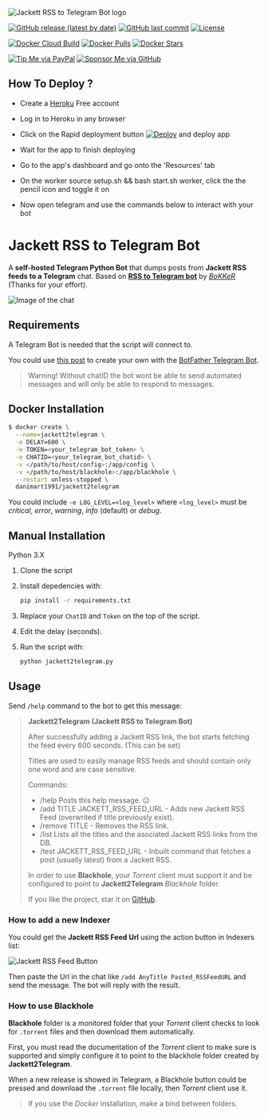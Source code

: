 ![Jackett RSS to Telegram Bot logo](https://github.com/danimart1991/jackett2telegram/blob/main/docs/images/logo.png?raw=true)

[![GitHub release (latest by date)](https://img.shields.io/github/v/release/danimart1991/jackett2telegram)](https://github.com/danimart1991/jackett2telegram/releases)
[![GitHub last commit](https://img.shields.io/github/last-commit/danimart1991/jackett2telegram)](https://github.com/danimart1991/jackett2telegram/commits)
[![License](https://img.shields.io/github/license/danimart1991/jackett2telegram)](https://github.com/danimart1991/jackett2telegram/blob/main/LICENSE)

[![Docker Cloud Build](https://img.shields.io/docker/cloud/build/danimart1991/jackett2telegram)](https://hub.docker.com/r/danimart1991/jackett2telegram)
[![Docker Pulls](https://img.shields.io/docker/pulls/danimart1991/jackett2telegram)](https://hub.docker.com/r/danimart1991/jackett2telegram)
[![Docker Stars](https://img.shields.io/docker/stars/danimart1991/jackett2telegram)](https://hub.docker.com/r/danimart1991/jackett2telegram)

[![Tip Me via PayPal](https://img.shields.io/badge/PayPal-tip%20me-blue?logo=paypal&style=flat)](https://www.paypal.me/danimart1991)
[![Sponsor Me via GitHub](https://img.shields.io/badge/GitHub-sponsor%20me-blue?logo=github&style=flat)](https://github.com/sponsors/danimart1991)

## How To Deploy ?

* Create a [Heroku](https://dashboard.heroku.com/login) Free account

* Log in to Heroku in any browser

* Click on the Rapid deployment button [![Deploy](https://www.herokucdn.com/deploy/button.svg)](https://heroku.com/deploy?template=https://github.com/erickyun/jackett2telegram-2) and deploy app

* Wait for the app to finish deploying

* Go to the app's dashboard and go onto the 'Resources' tab

* On the worker source setup.sh && bash start.sh worker, click the the pencil icon and toggle it on

* Now open telegram and use the commands below to interact with your bot


# Jackett RSS to Telegram Bot

A **self-hosted Telegram Python Bot** that dumps posts from **Jackett RSS feeds to a Telegram** chat. Based on [**RSS to Telegram bot**](https://github.com/BoKKeR/RSS-to-Telegram-Bot) by [_BoKKeR_](https://github.com/BoKKeR) (Thanks for your effort).

![Image of the chat](https://github.com/danimart1991/jackett2telegram/blob/main/docs/images/example.png?raw=true)

## Requirements

A Telegram Bot is needed that the script will connect to.

You could use [this post](https://www.danielmartingonzalez.com/en/home-assistant-notifications-on-telegram/) to create your own with the [BotFather Telegram Bot](https://telegram.me/botfather).

> Warning! Without chatID the bot wont be able to send automated messages and will only be able to respond to messages.

## Docker Installation

```bash
$ docker create \
  --name=jackett2telegram \
  -e DELAY=600 \
  -e TOKEN=<your_telegram_bot_token> \
  -e CHATID=<your_telegram_bot_chatid> \
  -v </path/to/host/config>:/app/config \
  -v </path/to/host/blackhole>:/app/blackhole \
  --restart unless-stopped \
  danimart1991/jackett2telegram
```

You could include `-e LOG_LEVEL=<log_level>` where `<log_level>` must be _critical_, _error_, _warning_, _info_ (default) or _debug_.

## Manual Installation

Python 3.X

1. Clone the script
2. Install depedencies with:

   ```bash
   pip install -r requirements.txt
   ```

3. Replace your `ChatID` and `Token` on the top of the script.
4. Edit the delay (seconds).
5. Run the script with:

   ```bash
   python jackett2telegram.py
   ```

## Usage

Send `/help` command to the bot to get this message:

> **Jackett2Telegram (Jackett RSS to Telegram Bot)**
>
> After successfully adding a Jackett RSS link, the bot starts fetching the feed every 600 seconds. (This can be set)
>
> Titles are used to easily manage RSS feeds and should contain only one word and are case sensitive.
>
> Commands:
>
> - /help Posts this help message. 😑
> - /add TITLE JACKETT_RSS_FEED_URL - Adds new Jackett RSS Feed (overwrited if title previously exist).
> - /remove TITLE - Removes the RSS link.
> - /list Lists all the titles and the asociated Jackett RSS links from the DB.
> - /test JACKETT_RSS_FEED_URL - Inbuilt command that fetches a post (usually latest) from a Jackett RSS.
>
> In order to use **Blackhole**, your _Torrent_ client must support it and be configured to point to **Jackett2Telegram** _Blackhole_ folder.
>
> If you like the project, star it on [GitHub](https://github.com/danimart1991/jackett2telegram).

### How to add a new Indexer

You could get the **Jackett RSS Feed Url** using the action button in Indexers list:

![Jackett RSS Feed Button](https://github.com/danimart1991/jackett2telegram/blob/main/docs/images/rssfeed.png?raw=true)

Then paste the Url in the chat like `/add AnyTitle Pasted_RSSFeedURL` and send the message. The bot will reply with the result.

### How to use Blackhole

**Blackhole** folder is a monitored folder that your _Torrent_ client checks to look for `.torrent` files and then download them automatically.

First, you must read the documentation of the _Torrent_ client to make sure is supported and simply configure it to point to the blackhole folder created by **Jackett2Telegram**.

When a new release is showed in Telegram, a Blackhole button could be pressed and download the `.torrent` file locally, then _Torrent_ client use it.

> If you use the _Docker_ installation, make a bind between folders.
